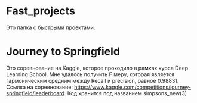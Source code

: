 # Fast_projects
Это папка с быстрыми проектами.

# Journey to Springfield
Это соревнование на Kaggle, которое проходило в рамках курса Deep Learning School. Мне удалось получить F меру, которая является гармоническим средним между Recall и precision, равное 0.98831. Ссылка на соревнование: https://www.kaggle.com/competitions/journey-springfield/leaderboard. Код хранится под названием simpsons_new(3)
